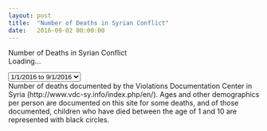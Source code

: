 ```yaml
---
layout: post
title:  "Number of Deaths in Syrian Conflict"
date:   2016-09-02 00:00:00
---
```


<!DOCTYPE html>
<meta charset="utf-8">
<style>

body {
	background-color: white;
	 font-family: 'Open Sans', sans-serif;
}

#total-main-count {
	font-size: 40px; 
	
}

.blink {
	text-align: center; 
	font-size: 40px;
	animation: blinker 1.5s linear infinite;
	margin: 15px;
  
}

#select-list {
	margin-top: 30px;
	margin-left: 220px;
	display: none; 
	font-size: 20px;
	color: #2F4F4F;
	padding: 5px;
	font-weight: 700; 
}

option {
	font-weight: 700; 
	color: #2F4F4F;
}

.heading {
	font-size: 30px;
	font-weight: 700; 
	margin-left: 200px;
	margin-right: 200px;
	color: #2F4F4F;
	display: none;
}

#source {
	margin-left: 200px; 
	margin-right: 200px;
	line-height: 1.2;
	width: 700px;
	display: none;
}
@keyframes blinker {  
  50% { opacity: 0.2; }
}



</style>
<body>

<div class="heading">Number of Deaths in Syrian Conflict</div>
<div class="blink">Loading...</p></div>


<select id="select-list">
	<option value="2016">1/1/2016 to 9/1/2016</option>
	<option value="2011">2011</option>
	<option value="2012">2012</option>
	<option value="2013">2013</option>
	<option value="2014">2014</option>
	<option value="2015">2015</option>
</select>

<div id="charting"></div>
<div id="source">
	Number of deaths documented by the Violations Documentation Center in Syria (http://www.vdc-sy.info/index.php/en/). Ages and other demographics per person are documented on this site for some deaths, and of those documented, children who have died between the age of 1 and 10 are represented with black circles.
	
</div>
</body>
<script src="http://d3js.org/d3.v3.min.js"></script>
<script src="http://code.jquery.com/ui/1.11.4/themes/smoothness/jquery-ui.css"></script>
<script src="http://code.jquery.com/jquery-1.10.2.js"></script>
  <script src="http://code.jquery.com/ui/1.11.4/jquery-ui.js"></script>
  <link href="https://fonts.googleapis.com/css?family=Open+Sans" rel="stylesheet">
<script>

$(document).ready(function(){
    setTimeout(function () {  	
	$('.blink').fadeOut("medium");
	    }, 200);
	
	setTimeout(function () {  	
	$('#select-list').fadeIn("medium");
	$('.heading').fadeIn("medium");
	$('#source').fadeIn("medium");
	    }, 200);
	
	setTimeout(function () {  	
	$('#source').fadeIn("medium");
	    }, 200);    
	    
	    
});

var node_range = 11407

var margin = {top: 50, right: 200, bottom: 50, left: 200};

var width = 900 - margin.left - margin.right,
    height = 500 - margin.top - margin.bottom;

 var nodes = d3.range(node_range).map(function() { return { 
    cx: Math.random() * width  , 
	    cy: Math.random() * height  } 
});

var svg = d3.select("#charting").append("svg")
    .attr("width", width + margin.left + margin.right)
    .attr("height", height + margin.top + margin.bottom)
	.append("g")
    .attr("transform", "translate(" + margin.left + "," + margin.top + ")")
	.attr("border", "1px solid black");

var formatComma = d3.format(","); 
svg.append("g")
	.append('text')
    .attr("x", 180)
    .attr("y", height/2)
    .text(function() { return formatComma(node_range); })
	.attr("id", 'total-main-count')
	.attr("fill", "#2F4F4F");

// Append each circle in nodes to SVG
for (var i = 0; i < nodes.length; i++) {
    svg.append("circle")
    .attr("id","blah")
    .attr("cx", nodes[i].cx)
    .attr("cy", nodes[i].cy)
    .attr("r", function() {if (i<=312) { return 1.2} else { return .8}; })
    .attr("fill", function(){if (i<=312) {return "black"} else {return "#ff3232"}; })
    .style("stroke", "none");
}

d3.select("#select-list").on("change", function() {

d3.selectAll("#blah").attr("fill", "white"); 
d3.selectAll("#total-main-count").attr("fill", "white"); 

var selectedValue = d3.event.target.value;

	$('.blink').fadeIn("medium");

	$(document).ready(function(){
    setTimeout(function () {  	
	$('.blink').fadeOut("medium");
    }, 200);
});

var formatComma = d3.format(","); 

if (selectedValue == "2016") {

	var node_range = 11407; 

	var nodes = d3.range(node_range).map(function() { return { 
	  cx: Math.random() * width  , 
	    cy: Math.random() * height  } 
	   }); 

	for (var i = 0; i < nodes.length; i++) {
	    svg.append("circle")
	     .attr("id","blah")
	    .attr("cx", nodes[i].cx)
	    .attr("cy", nodes[i].cy)
	    .attr("r", function() {if (i<=312) { return 1.2} else { return 0.8}; })
		.attr("fill", function(){if (i<=312) {return "black"} else {return "#ff3232"}; })
        .style("stroke", "none");
	}
	
	
	svg.append("g")
	.append('text')
    .attr("x", 180)
    .attr("y", height/2)
    .text(function() { return formatComma(node_range); })
	.attr("id", 'total-main-count')
	.attr("fill", "#2F4F4F");

}

else if (selectedValue == "2011") {
	
	var node_range = 4834; 
	
	var nodes = d3.range(node_range).map(function() { return { 
	    	    cx: Math.random() * width  , 
	    cy: Math.random() * height  } 
	   }); 

	 
	for (var i = 0; i < nodes.length; i++) {
	    svg.append("circle")
	    	    .attr("id","blah")
	    .attr("cx", nodes[i].cx)
	    .attr("cy", nodes[i].cy)
	    .attr("r", function() {if (i<=78) { return 1.2} else { return 0.8}; })
		.attr("fill", function(){if (i<=78) {return "black"} else {return "#ff3232"}; })
	    .style("stroke", "none");
	}
	
svg.append("g")
	.append('text')
    .attr("x", 180)
    .attr("y", height/2)
    .text(function() { return formatComma(node_range); })
	.attr("id", 'total-main-count')
	.attr("fill", "#2F4F4F");
}

else if (selectedValue == "2012") {
// Append each circle in nodes to SVG
	var node_range = 38584; 

	var nodes = d3.range(node_range).map(function() { return { 
	    cx: Math.random() * width  , 
	    cy: Math.random() * height  } 

	                                        });
											
svg.append("g")
	.append('text')
    .attr("x", 180)
    .attr("y", height/2)
    .text(function() { return formatComma(node_range); })
	.attr("id", 'total-main-count')
	.attr("fill", "#2F4F4F");


	for (var i = 0; i < nodes.length; i++) {
	    svg.append("circle")
	    	    .attr("id","blah")
	    .attr("cx", nodes[i].cx)
	    .attr("cy", nodes[i].cy)
	    .attr("r", function() {if (i<=1109) { return 1.2} else { return 0.8}; })
		.attr("fill", function(){if (i<=1109) {return "black"} else {return "#ff3232"}; })
	    .style("stroke", "none");
	}
	
}
else if (selectedValue == "2013") {

	var node_range = 40305; 

	var nodes = d3.range(node_range).map(function() { return { 
		cx: Math.random() * width  , 
	    cy: Math.random() * height  } 
 });

 svg.append("g")
	.append('text')
    .attr("x", 180)
    .attr("y", height/2)
    .text(function() { return formatComma(node_range); })
	.attr("id", 'total-main-count')
	.attr("fill", "#2F4F4F");


	for (var i = 0; i < nodes.length; i++) {
	    svg.append("circle")
	    	    .attr("id","blah")
	    .attr("cx", nodes[i].cx)
	    .attr("cy", nodes[i].cy)
	    .attr("r", function() {if (i<=1393) { return 1.2} else { return 0.8}; })
		.attr("fill", function(){if (i<=1393) {return "black"} else {return "#ff3232"}; })
	    .style("stroke", "none");
	}
	console.log('2013'); 
}

else if (selectedValue == "2014") {

	var node_range = 26662; 

	var nodes = d3.range(node_range).map(function() { return { 
	    cx: Math.random() * width  , 
	    cy: Math.random() * height  } 
 });

 svg.append("g")
	.append('text')
    .attr("x", 180)
    .attr("y", height/2)
    .text(function() { return formatComma(node_range); })
	.attr("id", 'total-main-count')
	.attr("fill", "#2F4F4F");
					

	for (var i = 0; i < nodes.length; i++) {
	    svg.append("circle")
		.attr("id","blah")
	    .attr("cx", nodes[i].cx)
	    .attr("cy", nodes[i].cy)
	    .attr("r", function() {if (i<=957) { return 1.2} else { return 0.8}; })
		.attr("fill", function(){if (i<=957) {return "black"} else {return "#ff3232"}; })
	    .style("stroke", "none");
	}

}

else if (selectedValue == "2015") {
// Append each circle in nodes to SVG
	var node_range = 18089; 

	var nodes = d3.range(node_range).map(function() { return { 
	    cx: Math.random() * width  , 
	    cy: Math.random() * height  } 
	});
	
svg.append("g")
	.append('text')
    .attr("x", 180)
    .attr("y", height/2)
    .text(function() { return formatComma(node_range); })
	.attr("id", 'total-main-count')
	.attr("fill", "#2F4F4F");


	for (var i = 0; i < nodes.length; i++) {
	    svg.append("circle")
	    .attr("id","blah")
	    .attr("cx", nodes[i].cx)
	    .attr("cy", nodes[i].cy)
	    .attr("r", function() {if (i<=465) { return 1.2} else { return 0.8}; })
		.attr("fill", function(){if (i<=465) {return "black"} else {return "#ff3232"}; })	    .style("stroke", "none")
	    .style("stroke-width", 1);
	}
	console.log('2015'); 
}
 })


</script>


